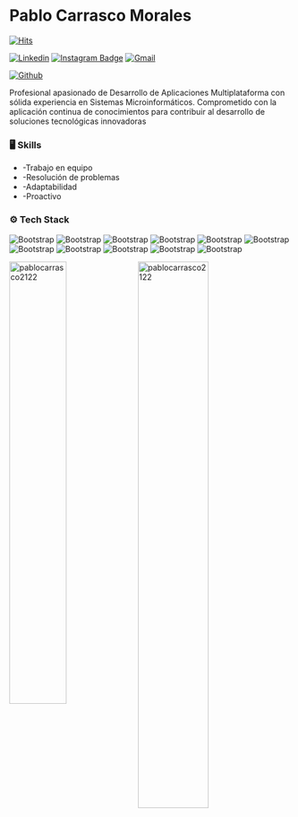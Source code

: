 # Pablo Carrasco Morales

[![Hits](https://hits.seeyoufarm.com/api/count/incr/badge.svg?url=https%3A%2F%2Fgithub.com%2Fhejazizo%2Fhejazizo&count_bg=%2379C83D&title_bg=%23555555&icon=&icon_color=%23E7E7E7&title=Profile+Views&edge_flat=false)](https://hits.seeyoufarm.com)

[![Linkedin](https://img.shields.io/badge/-LinkedIn-blue?style=flat&logo=Linkedin&logoColor=white)](https://www.linkedin.com/in/pablo-carrasco-morales-8852862b4/)
[![Instagram Badge](https://img.shields.io/badge/-Instagram-purple?logo=instagram&logoColor=white&link=https://instagram.com/Pablocarrasco2122/)](https://www.instagram.com/Pablocarrasco2122)
[![Gmail](https://img.shields.io/badge/-Gmail-c14438?style=flat&logo=Gmail&logoColor=white)](mailto:Pablocarrasco_2122@hotmail.com)

[![Github](https://img.shields.io/github/followers/hejazizo?label=Follow&style=social)](https://github.com/hejazizo)

Profesional apasionado de Desarrollo de Aplicaciones Multiplataforma con sólida experiencia en Sistemas Microinformáticos. Comprometido con la aplicación continua de conocimientos para contribuir al desarrollo de soluciones tecnológicas innovadoras

### 🖥 Skills

- -Trabajo en equipo
- -Resolución de problemas 
- -Adaptabilidad
- -Proactivo
### ⚙️ Tech Stack

![Bootstrap](https://img.shields.io/badge/-Java-05122A?style=flat-square&logo=Java&color=462b2b) ![Bootstrap](https://img.shields.io/badge/-C%23-05122A?style=flat-square&logo=C#&color=462b2b) ![Bootstrap](https://img.shields.io/badge/-xml-05122A?style=flat-square&logo=xml&color=462b2b) ![Bootstrap](https://img.shields.io/badge/-html-05122A?style=flat-square&logo=html&color=462b2b) ![Bootstrap](https://img.shields.io/badge/-css-05122A?style=flat-square&logo=css&color=462b2b) ![Bootstrap](https://img.shields.io/badge/-MySQL-05122A?style=flat-square&logo=MySQL&color=462b2b) ![Bootstrap](https://img.shields.io/badge/-PostgreSQL-05122A?style=flat-square&logo=PostgreSQL&color=462b2b) ![Bootstrap](https://img.shields.io/badge/-Visual%20Studio%20Code-05122A?style=flat-square&logo=Visual-Studio-Code&color=462b2b) ![Bootstrap](https://img.shields.io/badge/-Android%20studio-05122A?style=flat-square&logo=Android-studio&color=462b2b) ![Bootstrap](https://img.shields.io/badge/-eclipse-05122A?style=flat-square&logo=eclipse&color=462b2b) ![Bootstrap](https://img.shields.io/badge/-NetBeans-05122A?style=flat-square&logo=NetBeans&color=462b2b)

<div>
  <img width="45%" align="left" src="https://github-readme-stats.vercel.app/api/top-langs?username=pablocarrasco2122&show_icons=true&locale=en&layout=compact" alt="pablocarrasco2122" />
  <img width="50%"  src="https://github-readme-streak-stats.herokuapp.com/?user=pablocarrasco2122&" alt="pablocarrasco2122" />
</div>


